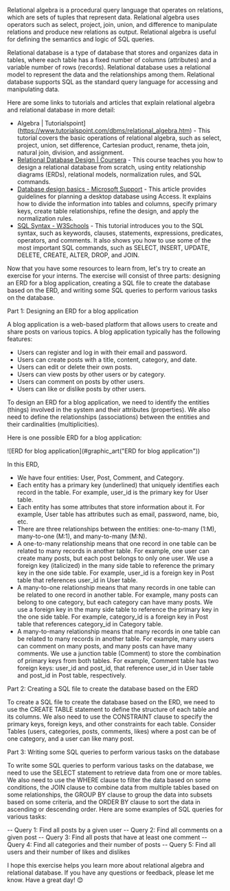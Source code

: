 
Relational algebra is a procedural query language that operates on relations, which are sets of tuples that represent data. Relational algebra uses operators such as select, project, join, union, and difference to manipulate relations and produce new relations as output. Relational algebra is useful for defining the semantics and logic of SQL queries.

Relational database is a type of database that stores and organizes data in tables, where each table has a fixed number of columns (attributes) and a variable number of rows (records). Relational database uses a relational model to represent the data and the relationships among them. Relational database supports SQL as the standard query language for accessing and manipulating data.

Here are some links to tutorials and articles that explain relational algebra and relational database in more detail:

- Algebra | Tutorialspoint](https://www.tutorialspoint.com/dbms/relational_algebra.htm) - This tutorial covers the basic operations of relational algebra, such as select, project, union, set difference, Cartesian product, rename, theta join, natural join, division, and assignment.
- [Relational Database Design | Coursera](https://www.coursera.org/learn/relational-database-design) - This course teaches you how to design a relational database from scratch, using entity relationship diagrams (ERDs), relational models, normalization rules, and SQL commands.
- [Database design basics - Microsoft Support](https://support.microsoft.com/en-gb/office/database-design-basics-eb2159cf-1e30-401a-8084-bd4f9c9ca1f5) - This article provides guidelines for planning a desktop database using Access. It explains how to divide the information into tables and columns, specify primary keys, create table relationships, refine the design, and apply the normalization rules.
- [SQL Syntax - W3Schools](https://www.w3schools.com/sql/sql_syntax.asp) - This tutorial introduces you to the SQL syntax, such as keywords, clauses, statements, expressions, predicates, operators, and comments. It also shows you how to use some of the most important SQL commands, such as SELECT, INSERT, UPDATE, DELETE, CREATE, ALTER, DROP, and JOIN.

Now that you have some resources to learn from, let's try to create an exercise for your interns. The exercise will consist of three parts: designing an ERD for a blog application, creating a SQL file to create the database based on the ERD, and writing some SQL queries to perform various tasks on the database.

Part 1: Designing an ERD for a blog application

A blog application is a web-based platform that allows users to create and share posts on various topics. A blog application typically has the following features:

- Users can register and log in with their email and password.
- Users can create posts with a title, content, category, and date.
- Users can edit or delete their own posts.
- Users can view posts by other users or by category.
- Users can comment on posts by other users.
- Users can like or dislike posts by other users.

To design an ERD for a blog application, we need to identify the entities (things) involved in the system and their attributes (properties). We also need to define the relationships (associations) between the entities and their cardinalities (multiplicities).

Here is one possible ERD for a blog application:

![ERD for blog application](#graphic_art("ERD for blog application"))

In this ERD,

- We have four entities: User, Post, Comment, and Category.
- Each entity has a primary key (underlined) that uniquely identifies each record in the table. For example, user_id is the primary key for User table.
- Each entity has some attributes that store information about it. For example, User table has attributes such as email, password, name,
  bio,
  etc.
- There are three relationships between the entities: one-to-many (1:M), many-to-one (M:1), and many-to-many (M:N).
- A one-to-many relationship means that one record in one table can be related to many records in another table. For example,
  one user can create many posts,
  but each post belongs to only one user. We use a foreign key (italicized) in the many side table to reference the primary key in
  the one side table. For example,
  user_id is a foreign key in Post table that references user_id in User table.
- A many-to-one relationship means that many records in one table can be related to one record in another table. For example,
  many posts can belong to one category,
  but each category can have many posts. We use a foreign key in the many side table to reference the primary key in
  the one side table. For example,
  category_id is a foreign key in Post table that references category_id in Category table.
- A many-to-many relationship means that many records in one table can be related to many records in another table. For example,
  many users can comment on many posts,
  and many posts can have many comments. We use a junction table (Comment) to store the combination of primary keys from both tables. For example,
  Comment table has two foreign keys: user_id and post_id, that reference user_id in User table and post_id in Post table, respectively.

Part 2: Creating a SQL file to create the database based on the ERD

To create a SQL file to create the database based on the ERD, we need to use the CREATE TABLE statement to define the structure of each table and its columns. We also need to use the CONSTRAINT clause to specify the primary keys, foreign keys, and other constraints for each table. 
Consider Tables (users, categories, posts, comments, likes) where a post can be of one category, and a user can like many post.

Part 3: Writing some SQL queries to perform various tasks on the database

To write some SQL queries to perform various tasks on the database, we need to use the SELECT statement to retrieve data from one or more tables. We also need to use the WHERE clause to filter the data based on some conditions, the JOIN clause to combine data from multiple tables based on some relationships, the GROUP BY clause to group the data into subsets based on some criteria, and the ORDER BY clause to sort the data in ascending or descending order. Here are some examples of SQL queries for various tasks:

-- Query 1: Find all posts by a given user
-- Query 2: Find all comments on a given post
-- Query 3: Find all posts that have at least one comment
-- Query 4: Find all categories and their number of posts
-- Query 5: Find all users and their number of likes and dislikes

I hope this exercise helps you  learn more about relational algebra and relational database. If you have any questions or feedback, please let me know. Have a great day! 😊
